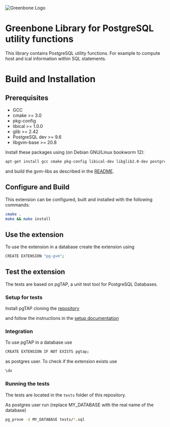 ![Greenbone Logo](https://www.greenbone.net/wp-content/uploads/gb_new-logo_horizontal_rgb_small.png)

# Greenbone Library for PostgreSQL utility functions

This library contains PostgreSQL utility functions. For example to compute host
and ical information within SQL statements.

# Build and Installation

## Prerequisites

* GCC
* cmake >= 3.0
* pkg-config
* libical >= 1.0.0
* glib >= 2.42
* PostgreSQL dev >= 9.6
* libgvm-base >= 20.8

Install these packages using (on Debian GNU/Linux bookworm 12):

```sh
apt-get install gcc cmake pkg-config libical-dev libglib2.0-dev postgresql-server-dev-15
```

and build the gvm-libs as described in the [README](https://github.com/greenbone/gvm-libs).

## Configure and Build

This extension can be configured, built and installed with the following commands:

```sh
cmake .
make && make install
```

## Use the extension

To use the extension in a database create the extension using

```sh
CREATE EXTENSION "pg-gvm";
```

## Test the extension

The tests are based on pgTAP, a unit test tool for PostgreSQL Databases.

### Setup for tests

Install pgTAP cloning the [repository](https://github.com/theory/pgtap.git)

and follow the instructions in the [setup documentation](https://pgtap.org/documentation.html#installation)

### Integration

To use pgTAP in a database use

```sh
CREATE EXTENSION IF NOT EXISTS pgtap;
```

as postgres user.
To check if the extension exists use

```sh
\dx
```

### Running the tests

The tests are located in the ```tests``` folder of this repository.

As postgres user run (replace MY_DATABASE with the real name of the database)

```sh
pg_prove -d MY_DATABASE tests/*.sql
```
